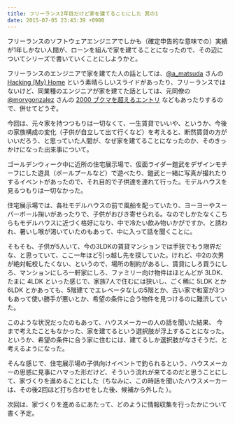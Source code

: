 ```yaml
---
title: フリーランス2年目だけど家を建てることにした 其の1
date: 2015-07-05 23:43:39 +0900
---
```


フリーランスのソフトウェアエンジニアでしかも（確定申告的な意味での）実績が1年しかない人間が、ローンを組んで家を建てることになったので、その辺についてシリーズで書いていくことにしようかと。

フリーランスのエンジニアで家を建てた人の話としては、[@a_matsuda](https://twitter.com/a_matsuda) さんの  [Hacking (My) Home](https://speakerdeck.com/a_matsuda/hacking-home) という素晴らしいスライドがあったり、フリーランスではないけど、同業種のエンジニアが家を建てた話としては、元同僚の [@morygonzalez](https://twitter.com/morygonzalez) さんの [2000 ブクマを超えるエントリ](http://portalshit.net/2014/12/11/thought-on-own-house) などもあったりするので、併せてどうぞ。

今回は、元々家を持つつもりは一切なくて、一生賃貸でいいや、というか、今後の家族構成の変化（子供が自立して出て行くなど）を考えると、断然賃貸の方がいいだろう、と思っていた人間が、なぜ家を建てることになったのか、そのきっかけになった出来事について。

ゴールデンウィーク中に近所の住宅展示場で、仮面ライダー鎧武をデザインモチーフにした遊具（ボールプールなど）で遊べたり、鎧武と一緒に写真が撮れたりするイベントがあったので、それ目的で子供達を連れて行った。モデルハウスを見るつもりは一切なかった。

住宅展示場では、各社モデルハウスの前で風船を配っていたり、ヨーヨーやスーパーボール掬いがあったりで、子供がおびき寄せられる。なのでしかたなくこちらもモデルハウスに近づく格好になり、中で冷たい飲み物いかがですか、と誘われ、暑いし喉が渇いていたのもあって、中に入って話を聞くことに。

そもそも、子供が5人いて、今の3LDKの賃貸マンションでは手狭でもう限界だな、と思っていて、ここ一年ほど引っ越し先を探していた。けれど、中2の次男が絶対転校したくない、というので、場所の制約があるし、賃貸にしろ買うにしろ、マンションにしろ一軒家にしろ、ファミリー向け物件はほとんどが 3LDK、たまに 4LDK といった感じで、家族7人で住むには狭いし、ごく稀に 5LDK とか 6LDK とかあっても、5階建てでエレベータなしの5階とか、古い家で和室が3つもあって使い勝手が悪いとか、希望の条件に合う物件を見つけるのに難渋していた。

このような状況だったのもあって、ハウスメーカーの人の話を聞いた結果、 今まで考えたこともなかった、家を建てるという選択肢が浮上することになった。というか、希望の条件に合う家に住むには、建てるしか選択肢がなさそうだ、と考えるようになった。

そんな感じで、住宅展示場の子供向けイベントで釣られるという、ハウスメーカーの思惑に見事にハマった形だけど、そういう流れが来てるのだと思うことにして、家づくりを進めることにした（ちなみに、この時話を聞いたハウスメーカーは、その後2回ほど打ち合わせをした後、候補から外した ）。

次回は、家づくりを進めるにあたって、どのように情報収集を行ったかについて書く予定。
